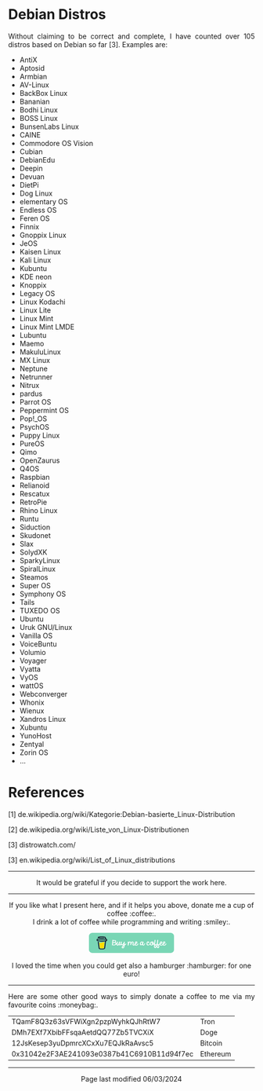 # Debian Distros

<p align="justify">Without claiming to be correct and complete, I have counted over 105 distros based on Debian so far [3]. Examples are:</p>

* AntiX
* Aptosid
* Armbian
* AV-Linux
* BackBox Linux 
* Bananian
* Bodhi Linux
* BOSS Linux
* BunsenLabs Linux
* CAINE
* Commodore OS Vision 
* Cubian
* DebianEdu
* Deepin
* Devuan
* DietPi
* Dog Linux
* elementary OS
* Endless OS
* Feren OS
* Finnix 
* Gnoppix Linux 
* JeOS
* Kaisen Linux
* Kali Linux
* Kubuntu
* KDE neon 
* Knoppix
* Legacy OS
* Linux Kodachi
* Linux Lite 
* Linux Mint
* Linux Mint LMDE
* Lubuntu
* Maemo
* MakuluLinux
* MX Linux
* Neptune
* Netrunner
* Nitrux
* pardus
* Parrot OS
* Peppermint OS
* Pop!_OS
* PsychOS
* Puppy Linux
* PureOS
* Qimo
* OpenZaurus
* Q4OS
* Raspbian
* Relianoid
* Rescatux
* RetroPie
* Rhino Linux
* Runtu
* Siduction
* Skudonet 
* Slax
* SolydXK
* SparkyLinux
* SpiralLinux
* Steamos
* Super OS
* Symphony OS
* Tails
* TUXEDO OS 
* Ubuntu
* Uruk GNU/Linux
* Vanilla OS
* VoiceBuntu
* Volumio 
* Voyager
* Vyatta
* VyOS
* wattOS
* Webconverger
* Whonix
* Wienux
* Xandros Linux
* Xubuntu
* YunoHost
* Zentyal
* Zorin OS
* ...

# References

[1]    de.wikipedia.org/wiki/Kategorie:Debian-basierte_Linux-Distribution

[2]    de.wikipedia.org/wiki/Liste_von_Linux-Distributionen

[3]    distrowatch.com/

[3]    en.wikipedia.org/wiki/List_of_Linux_distributions

<hr width="100%" size="1">

<p align="center">
It would be grateful if you decide to support the work here.
</p>

<hr width="100%" size="1">

<p align="center">If you like what I present here, and if it helps you above, donate me a cup of coffee :coffee:.<br>I drink a lot of coffee while programming and writing  :smiley:.</p>

<p align="center">
<a href="https://www.buymeacoffee.com/zentrocdot" target="_blank"><img src="..\IMAGES\greeen-button.png" alt="Buy Me A Coffee" height="41" width="174"></a>
</p>

<p align="center">I loved the time when you could get also a hamburger :hamburger: for one euro!</p>

<hr width="100%" size="1">

<p align="justify">Here are some other good ways to simply donate a coffee to me via my favourite coins :moneybag:.</p>

<table>
  <tbody>
    <tr>
      <td>TQamF8Q3z63sVFWiXgn2pzpWyhkQJhRtW7</td>
      <td>Tron</td>
    </tr>
    <tr>
      <td>DMh7EXf7XbibFFsqaAetdQQ77Zb5TVCXiX</td>
      <td>Doge</td>
    </tr>
    <tr>
      <td>12JsKesep3yuDpmrcXCxXu7EQJkRaAvsc5</td>
      <td>Bitcoin</td>
    </tr>
    <tr>
      <td>0x31042e2F3AE241093e0387b41C6910B11d94f7ec</td>
      <td>Ethereum</td>
    </tr>
  </tbody>
</table>

<hr width="100%" size="1">

<p align="center">Page last modified 06/03/2024</p>
